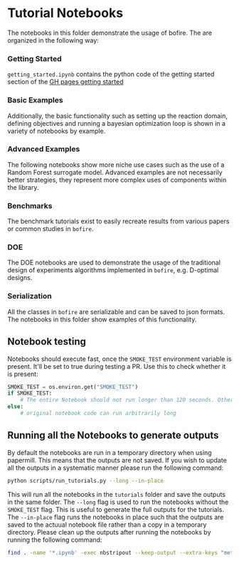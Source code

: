 # Tutorial Notebooks

The notebooks in this folder demonstrate the usage of bofire. The are organized in the following way:

### Getting Started

`getting_started.ipynb` contains the python code of the getting started section of the  [GH pages getting started](https://experimental-design.github.io/bofire/start)

### Basic Examples

Additionally, the basic functionality such as setting up the reaction domain, defining objectives and running a bayesian optimization loop is shown in a variety of notebooks by example.

### Advanced Examples
The following notebooks show more niche use cases such as the use of a Random Forest surrogate model. Advanced examples are not necessarily better strategies, they represent more complex uses of components within the library.

### Benchmarks
The benchmark tutorials exist to easily recreate results from various papers or common studies in `bofire`.

### DOE
The DOE notebooks are used to demonstrate the usage of the traditional design of experiments algorithms implemented in `bofire`, e.g. D-optimal designs.

### Serialization
All the classes in `bofire` are serializable and can be saved to json formats. The notebooks in this folder show examples of this functionality.

## Notebook testing

Notebooks should execute fast, once the `SMOKE_TEST` environment variable is present. It'll be set to true during testing a PR. Use this to check whether it is present:

```python
SMOKE_TEST = os.environ.get("SMOKE_TEST")
if SMOKE_TEST:
    # The entire Notebook should not run longer than 120 seconds. Otherwise an Error is thrown during testing
else:
    # original notebook code can run arbitrarily long
```

## Running all the Notebooks to generate outputs

By default the notebooks are run in a temporary directory when using papermill. This means that the outputs are not saved.
If you wish to update all the outputs in a systematic manner please run the following command:

```bash
python scripts/run_tutorials.py --long --in-place
```

This will run all the notebooks in the `tutorials` folder and save the outputs in the same folder. The `--long` flag is used to run the notebooks without the `SMOKE_TEST` flag. This is useful to generate the full outputs for the tutorials. The `--in-place` flag runs the notebooks in place such that the outputs are saved to the actuual notebook file rather than a copy in a temporary directory. Please clean up the outputs after running the notebooks by running the following command:

```bash
find . -name '*.ipynb' -exec nbstripout --keep-output --extra-keys "metadata.papermill.input_path metadata.papermill.output_path" {} \;
```
